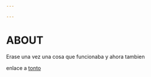 ```yaml
---

---
```


# ABOUT

Erase una vez una cosa que funcionaba y ahora tambien

enlace a [tonto](/hello)


